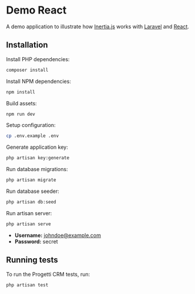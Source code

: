 # Demo React

A demo application to illustrate how [Inertia.js](https://inertiajs.com/) works with [Laravel](https://laravel.com/) and [React](https://reactjs.org/).


## Installation



Install PHP dependencies:

```sh
composer install
```

Install NPM dependencies:

```sh
npm install
```

Build assets:

```sh
npm run dev
```

Setup configuration:

```sh
cp .env.example .env
```

Generate application key:

```sh
php artisan key:generate
```


Run database migrations:

```sh
php artisan migrate
```

Run database seeder:

```sh
php artisan db:seed
```

Run artisan server:

```sh
php artisan serve
```


- **Username:** johndoe@example.com
- **Password:** secret

## Running tests

To run the Progetti CRM tests, run:

```
php artisan test
```
